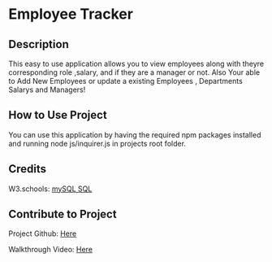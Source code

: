 # Employee Tracker

## Description
 This easy to use application allows you to view employees along with theyre corresponding role ,salary, and if they are a manager or not. Also Your able to Add New Employees or update a existing Employees , Departments  Salarys and Managers!

## How to Use Project
You can use this application by having the required npm packages installed and running node js/inquirer.js in projects root folder.

## Credits
W3.schools:  [mySQL SQL](https://www.w3schools.com/mysql/mysql_sql.asp)


## Contribute to Project
Project Github: [Here](https://github.com/KeeslingB/employee-tracker)

Walkthrough Video: [Here]()